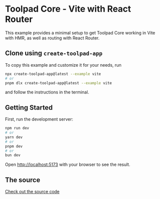 # Toolpad Core - Vite with React Router

This example provides a minimal setup to get Toolpad Core working in Vite with HMR, as well as routing with React Router.

## Clone using `create-toolpad-app`

To copy this example and customize it for your needs, run

```bash
npx create-toolpad-app@latest --example vite
# or
pnpm dlx create-toolpad-app@latest --example vite
```

and follow the instructions in the terminal.

## Getting Started

First, run the development server:

```bash
npm run dev
# or
yarn dev
# or
pnpm dev
# or
bun dev
```

Open [http://localhost:5173](http://localhost:5173) with your browser to see the result.

## The source

[Check out the source code](https://github.com/mui/toolpad/tree/master/examples/core/vite/)

